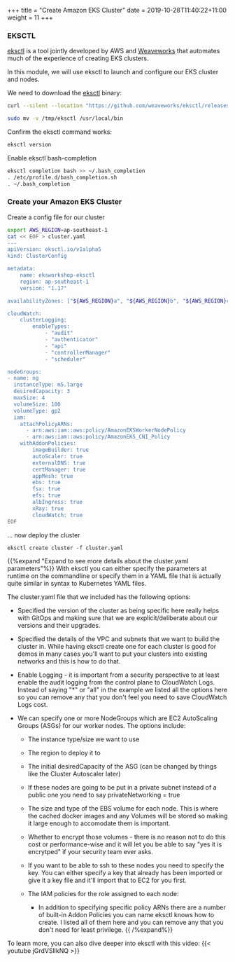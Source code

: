 +++
title = "Create Amazon EKS Cluster"
date = 2019-10-28T11:40:22+11:00
weight = 11
+++

### EKSCTL


[eksctl](https://eksctl.io) is a tool jointly developed by AWS and [Weaveworks](https://weave.works) that automates much of
the experience of creating EKS clusters.

In this module, we will use eksctl to launch and configure our EKS cluster and nodes.

We need to download the [eksctl](https://eksctl.io/) binary:

```bash
curl --silent --location "https://github.com/weaveworks/eksctl/releases/latest/download/eksctl_$(uname -s)_amd64.tar.gz" | tar xz -C /tmp

sudo mv -v /tmp/eksctl /usr/local/bin
```

Confirm the eksctl command works:

```bash
eksctl version
```

Enable eksctl bash-completion

```bash
eksctl completion bash >> ~/.bash_completion
. /etc/profile.d/bash_completion.sh
. ~/.bash_completion
```

### Create your Amazon EKS Cluster

Create a config file for our cluster
```bash
export AWS_REGION=ap-southeast-1
cat << EOF > cluster.yaml
---
apiVersion: eksctl.io/v1alpha5
kind: ClusterConfig

metadata:
    name: eksworkshop-eksctl
    region: ap-southeast-1
    version: "1.17"

availabilityZones: ["${AWS_REGION}a", "${AWS_REGION}b", "${AWS_REGION}c"]

cloudWatch:
    clusterLogging:
        enableTypes:
            - "audit"
            - "authenticator"
            - "api"
            - "controllerManager"
            - "scheduler"

nodeGroups:
- name: ng
  instanceType: m5.large
  desiredCapacity: 3
  maxSize: 4
  volumeSize: 100
  volumeType: gp2
  iam:
    attachPolicyARNs:
      - arn:aws:iam::aws:policy/AmazonEKSWorkerNodePolicy
      - arn:aws:iam::aws:policy/AmazonEKS_CNI_Policy
    withAddonPolicies:
        imageBuilder: true
        autoScaler: true
        externalDNS: true
        certManager: true
        appMesh: true
        ebs: true
        fsx: true
        efs: true
        albIngress: true
        xRay: true
        cloudWatch: true
EOF
```

... now deploy the cluster

    eksctl create cluster -f cluster.yaml

{{%expand "Expand to see more details about the cluster.yaml parameters"%}}
With eksctl you can either specify the parameters at runtime on the commandline or specify them in a YAML file that is actually quite similar in syntax to Kubernetes YAML files.

The cluster.yaml file that we included has the following options:

* Specified the version of the cluster as being specific here really helps with GitOps and making sure that we are explicit/deliberate about our versions and their upgrades.

* Specified the details of the VPC and subnets that we want to build the cluster in. While having eksctl create one for each cluster is good for demos in many cases you'll want to put your clusters into existing networks and this is how to do that.

* Enable Logging - it is important from a security perspective to at least enable the audit logging from the control plane to CloudWatch Logs. Instead of saying "*" or "all" in the example we listed all the options here so you can remove any that you don't feel you need to save CloudWatch Logs cost.

* We can specify one or more NodeGroups which are EC2 AutoScaling Groups (ASGs) for our worker nodes. The options include:
    
    * The instance type/size we want to use
    
    * The region to deploy it to
    
    * The initial desiredCapacity of the ASG (can be changed by things like the Cluster Autoscaler later)
    
    * If these nodes are going to be put in a private subnet instead of a public one you need to say privateNetworking = true
    
    * The size and type of the EBS volume for each node. This is where the cached docker images and any Volumes will be stored so making it large enough to accomodate them is important.
    
    * Whether to encrypt those volumes - there is no reason not to do this cost or performance-wise and it will let you be able to say "yes it is encrytped" if your security team ever asks.
    
    * If you want to be able to ssh to these nodes you need to specify the key. You can either specify a key that already has been imported or give it a key file and it'll import that to EC2 for you first.
    
    * The IAM policies for the role assigned to each node:
        
        * In addition to specifying specific policy ARNs there are a number of built-in Addon Policies you can name eksctl knows how to create. I listed all of them here and you can remove any that you don't need for least privilege.
{{ /%expand%}}



To learn more, you can also dive deeper into eksctl with this video:
{{< youtube jGrdVSlIkNQ >}}